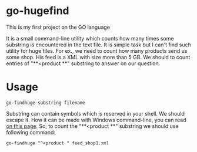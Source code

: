 # go-hugefind
This is my first project on the GO language

It is a small command-line utility which counts how many times some substring is encountered in the text file. It is simple task but I can't find
such utility for huge files. For ex., we need to count how many products send us some shop. His feed is a XML with size more than 5 GB. We should to count entries of "**<product **" substring to answer on our question.

# Usage
```
go-findhuge substring filename
```

Substring can contain symbols which is reserved in your shell. We should escape it. How it can be made with Windows command-line, you can read [on this page](http://ss64.com/nt/syntax-esc.html). So, to count the "**<product **" substring we should use following command:

```
go-findhuge "^<product " feed_shop1.xml
```